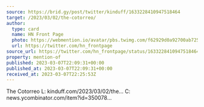 ```yaml
---
source: https://brid.gy/post/twitter/kinduff/1633228410947518464
target: /2023/03/02/the-cotorreo/
author:
  type: card
  name: HN Front Page
  photo: https://webmention.io/avatar/pbs.twimg.com/f62929d0a92700ab725c84e5ab3bef64ae5cfc1d462934d3eb81ae6559c63412.png
  url: https://twitter.com/hn_frontpage
source_url: https://twitter.com/hn_frontpage/status/1633228410947518464
property: mention-of
published: 2023-03-07T22:09:31+00:00
published_at: 2023-03-07T22:09:31+00:00
received_at: 2023-03-07T22:25:53Z
---
```


The Cotorreo
L: kinduff.com/2023/03/02/the…
C: news.ycombinator.com/item?id=350078…